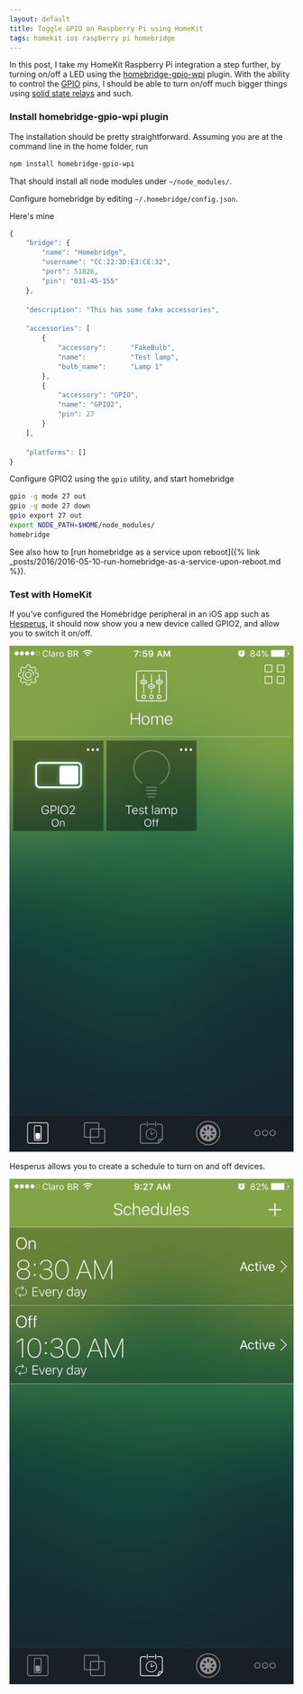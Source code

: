 ```yaml
---
layout: default
title: Toggle GPIO on Raspberry Pi using HomeKit
tags: homekit ios raspberry pi homebridge
---
```


In this post, I take my HomeKit Raspberry Pi integration a step further, by turning on/off a LED using the [homebridge-gpio-wpi](https://www.npmjs.com/package/homebridge-gpio-wpi) plugin. With the ability to control the [GPIO](https://www.raspberrypi.org/documentation/usage/gpio/) pins, I should be able to turn on/off much bigger things using [solid state relays](https://www.sparkfun.com/products/13015) and such.

### Install homebridge-gpio-wpi plugin

The installation should be pretty straightforward. Assuming you are at the command line in the home folder, run

```bash
npm install homebridge-gpio-wpi
```

That should install all node modules under `~/node_modules/`.

Configure homebridge by editing `~/.homebridge/config.json`.

Here's mine

```javascript
{
    "bridge": {
        "name": "Homebridge",
        "username": "CC:22:3D:E3:CE:32",
        "port": 51826,
        "pin": "031-45-155"
    },

    "description": "This has some fake accessories",

    "accessories": [
        {
            "accessory":      "FakeBulb",
            "name":           "Test lamp",
            "bulb_name":      "Lamp 1"
        },
        {
            "accessory": "GPIO",
            "name": "GPIO2",
            "pin": 27
        }
    ],

    "platforms": []
}
```

Configure GPIO2 using the `gpio` utility, and start homebridge

```bash
gpio -g mode 27 out
gpio -g mode 27 down
gpio export 27 out
export NODE_PATH=$HOME/node_modules/
homebridge
```

See also how to [run homebridge as a service upon reboot]({% link _posts/2016/2016-05-10-run-homebridge-as-a-service-upon-reboot.md %}).

### Test with HomeKit

If you've configured the Homebridge peripheral in an iOS app such as [Hesperus](https://itunes.apple.com/us/app/hesperus/id969348892?mt=8), it should now show you a new device called GPIO2, and allow you to switch it on/off.

![LED](/assets/img/ios-homekit-hesperus-led.jpg)

Hesperus allows you to create a schedule to turn on and off devices.

![Schedule](/assets/img/ios-homekit-hesperus-schedule.jpg)
